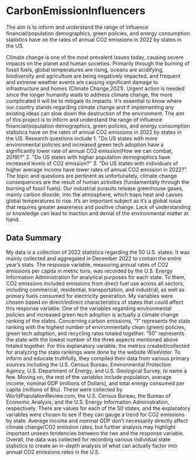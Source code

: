 # CarbonEmissionInfluencers
The aim is to inform and understand the range of influence financial/population demographics, green policies, and energy consumption statistics have on the rates of annual CO2 emissions in 2022 by states in the US.

Climate change is one of the most prevalent issues today, causing severe impacts on the planet and human societies. Primarily through the burning of fossil fuels, global temperatures are rising, oceans are acidifying, biodiversity and agriculture are being negatively impacted, and frequent and extreme weather events are causing significant damage to infrastructure and homes (Climate Change,2021). Urgent action is needed since the longer humanity waits to address climate change, the more complicated it will be to mitigate its impacts. It's essential to know where our country stands regarding climate change and if implementing any existing ideas can slow down the destruction of the environment. The aim of this project is to inform and understand the range of influence financial/population demographics, green policies, and energy consumption statistics have on the rates of annual CO2 emissions in 2022 by states in the US. Research questions include 1. "Do US states with more environmental policies and increased green tech adoption have a significantly lower rate of annual CO2 emission(How we can combat, 2019)?" 2. "Do US states with higher population demographics have increased levels of CO2 emission?" 3. "Do US states with individuals of higher average income have lower rates of annual CO2 emission in 2022?" The topic and questions are pertinent as unfortunately, climate change consequences are the result of human activities (fundamentally through the burning of fossil fuels). Our industrial pursuits release greenhouse gases, mainly carbon dioxide, into the atmosphere, which traps heat and causes global temperatures to rise. It’s an important subject as it’s a global issue that requires greater awareness and positive change. Lack of understanding or knowledge can lead to inaction and denial of the environmental matter at hand. 

## Data Summary
My data is a collection of 2022 statistics regarding the 50 U.S. states. It was mainly collected and aggregated in December 2022 to contain the entire year’s stats. The response variable, measuring annual rates of CO2 emissions per capita in metric tons, was recorded by the U.S. Energy Information Administration for analytical purposes for each state. To them, CO2 emissions included emissions from direct fuel use across all sectors, including commercial, residential, transportation, and industrial, as well as primary fuels consumed for electricity generation. My variables were chosen based on direct/indirect characteristics of states that could affect this response variable. One of the variables regarding environmental policies and increased green tech adoption is actually a climate change ranking of the states. Concerning carbon emissions, “1” represents the state ranking with the highest number of environmentally clean (green) policies, green tech adoption, and recycling rates totaled together. “50” represents the state with the lowest number of the three aspects mentioned above totaled together. For this explanatory variable, the metrics created/collected for analyzing the state rankings were done by the website WiseVoter. To inform and educate truthfully, they compiled their data from various primary sources including the U.S. Census Bureau, Environmental Protection Agency, U.S. Department of Energy, and U.S. Geological Survey, to name a few. Moving on, the rest of the variables include population, average income, nominal GDP (millions of Dollars), and total energy consumed per capita (millions of Btu). These were collected by WorldPopulationReview.com, the U.S. Census Bureau, the Bureau of Economic Analysis, and the U.S. Energy Information Administration, respectively. There are values for each of the 50 states, and the explanatory variables were chosen to see if they can gauge a trend for CO2 emissions by state. Average income and nominal GDP don’t necessarily directly affect climate change/CO2 emission rates, but further analysis may highlight important unseen tendencies between the two and the response variable. Overall, the data was collected for recording various individual state statistics to create an in-depth analysis of what can actually factor into annual CO2 emissions rates in the U.S.
